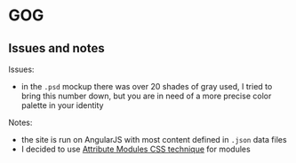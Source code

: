 # GOG

## Issues and notes

Issues:

- in the `.psd` mockup there was over 20 shades of gray used, I tried to bring this number down, but you are in need of a more precise color palette in your identity

Notes:

- the site is run on AngularJS with most content defined in `.json` data files
- I decided to use [Attribute Modules CSS technique](http://amcss.github.io/) for modules
